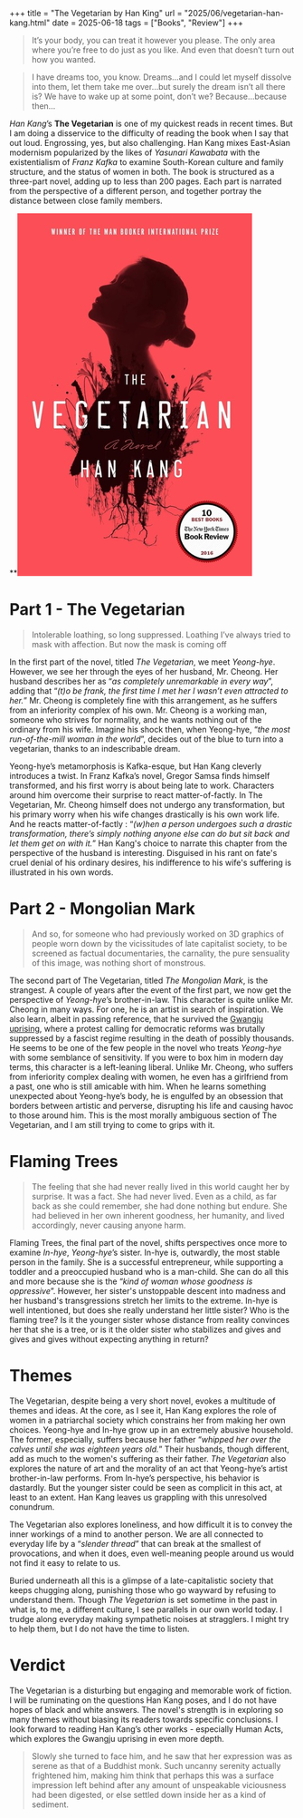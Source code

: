 +++
title = "The Vegetarian by Han King"
url = "2025/06/vegetarian-han-kang.html" 
date = 2025-06-18
tags = ["Books", "Review"]
+++

> It’s your body, you can treat it however you please. The only area where you’re free to do just as you like. And even that doesn’t turn out how you wanted.

> I have dreams too, you know. Dreams…and I could let myself dissolve into them, let them take me over…but surely the dream isn’t all there is? We have to wake up at some point, don’t we? Because…because then…

*Han Kang*’s **The Vegetarian** is one of my quickest reads in recent times. But I am doing a disservice to the difficulty of reading the book when I say that out loud. Engrossing, yes, but also challenging. Han Kang mixes East-Asian modernism popularized by the likes of *Yasunari Kawabata* with the existentialism of *Franz Kafka* to examine South-Korean culture and family structure, and the status of women in both. The book is structured as a three-part novel, adding up to less than 200 pages. Each part is narrated from the perspective of a different person, and together portray the distance between close family members. 

**![alt](featuredSmall.jpeg)

# Part 1 - The Vegetarian

> Intolerable loathing, so long suppressed. Loathing I’ve always tried to mask with affection. But now the mask is coming off

In the first part of the novel, titled *The Vegetarian*, we meet *Yeong-hye*. However, we see her through the eyes of her husband, Mr. Cheong. Her husband describes her as “*as completely unremarkable in every way*”, adding that “*(t)o be frank, the first time I met her I wasn’t even attracted to her.*” Mr. Cheong is completely fine with this arrangement, as he suffers from an inferiority complex of his own. Mr. Cheong is a working man, someone who strives for normality, and he wants nothing out of the ordinary from his wife. Imagine his shock then, when Yeong-hye, “*the most run-of-the-mill woman in the world*”, decides out of the blue to turn into a vegetarian, thanks to an indescribable dream. 

Yeong-hye’s metamorphosis is Kafka-esque, but Han Kang cleverly introduces a twist. In Franz Kafka’s novel, Gregor Samsa finds himself transformed, and his first worry is about being late to work. Characters around him overcome their surprise to react matter-of-factly. In The Vegetarian, Mr. Cheong himself does not undergo any transformation, but his primary worry when his wife changes drastically is his own work life. And he reacts matter-of-factly : “*(w)hen a person undergoes such a drastic transformation, there’s simply nothing anyone else can do but sit back and let them get on with it.*” Han Kang's choice to narrate this chapter from the perspective of the husband is interesting. Disguised in his rant on fate's cruel denial of his ordinary desires, his indifference to his wife's suffering is illustrated in his own words.

# Part 2 - Mongolian Mark

> And so, for someone who had previously worked on 3D graphics of people worn down by the vicissitudes of late capitalist society, to be screened as factual documentaries, the carnality, the pure sensuality of this image, was nothing short of monstrous.

The second part of The Vegetarian, titled *The Mongolian Mark*, is the strangest. A couple of years after the event of the first part, we now get the perspective of *Yeong-hye*’s brother-in-law. This character is  quite unlike Mr. Cheong in many ways. For one, he is an artist in search of inspiration. We also learn, albeit in passing reference, that he survived the [Gwangju uprising](https://en.wikipedia.org/wiki/Gwangju_Uprising), where a protest calling for democratic reforms was brutally suppressed by a fascist regime resulting in the death of possibly thousands. He seems to be one of the few people in the novel who treats *Yeong-hye* with some semblance of sensitivity. If you were to box him in modern day terms, this character is a left-leaning liberal. Unlike Mr. Cheong, who suffers from inferiority complex dealing with women, he even has a girlfriend from a past, one who is still amicable with him. When he learns something unexpected about Yeong-hye’s body, he is engulfed by an obsession that borders between artistic and perverse, disrupting his life and causing havoc to those around him. This is the most morally ambiguous section of The Vegetarian, and I am still trying to come to grips with it.

# Flaming Trees

> The feeling that she had never really lived in this world caught her by surprise. It was a fact. She had never lived. Even as a child, as far back as she could remember, she had done nothing but endure. She had believed in her own inherent goodness, her humanity, and lived accordingly, never causing anyone harm.

Flaming Trees, the final part of the novel, shifts perspectives once more to examine *In-hye*, *Yeong-hye*’s sister. In-hye is, outwardly, the most stable person in the family. She is a successful entrepreneur, while supporting a toddler and a preoccupied husband who is a man-child. She can do all this and more because she is the “*kind of woman whose goodness is oppressive*”. However, her sister's unstoppable descent into madness and her husband's transgressions stretch her limits to the extreme. In-hye is well intentioned, but does she really understand her little sister? Who is the flaming tree? Is it the younger sister whose distance from reality convinces her that she is a tree, or is it the older sister who stabilizes and gives and gives and gives without expecting anything in return?

# Themes

The Vegetarian, despite being a very short novel, evokes a multitude of themes and ideas. At the core, as I see it, Han Kang explores the role of women in a patriarchal society which constrains her from making her own choices. Yeong-hye and In-hye grow up in an extremely abusive household. The former, especially, suffers because her father “*whipped her over the calves until she was eighteen years old.*” Their husbands, though different, add as much to the women's suffering as their father. *The Vegetarian* also explores the nature of art and the morality of an act that Yeong-hye’s artist brother-in-law performs. From In-hye’s perspective, his behavior is dastardly. But the younger sister could be seen as complicit in this act, at least to an extent. Han Kang leaves us grappling with this unresolved conundrum.

The Vegetarian also explores loneliness, and how difficult it is to convey the inner workings of a mind to another person. We are all connected to everyday life by a “*slender thread*” that can break at the smallest of provocations, and when it does, even well-meaning people around us would not find it easy to relate to us. 

Buried underneath all this is a glimpse of a late-capitalistic society that keeps chugging along,  punishing those who go wayward by refusing to understand them. Though *The Vegetarian* is set sometime in the past in what is, to me, a different culture, I see parallels in our own world today. I trudge along everyday making sympathetic noises at stragglers. I might try to help them, but I do not have the time to listen.

# Verdict

The Vegetarian is a disturbing but engaging and memorable work of fiction. I will be ruminating on the questions Han Kang poses, and I do not have hopes of black and white answers. The  novel's strength is in exploring so many themes without biasing its readers towards specific conclusions. I look forward to reading Han Kang’s other works - especially Human Acts, which explores the Gwangju uprising in even more depth.

>Slowly she turned to face him, and he saw that her expression was as serene as that of a Buddhist monk. Such uncanny serenity actually frightened him, making him think that perhaps this was a surface impression left behind after any amount of unspeakable viciousness had been digested, or else settled down inside her as a kind of sediment.










